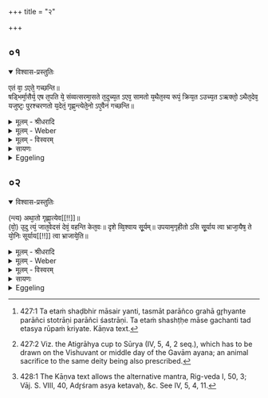 +++
title = "२"

+++


## ०१


<details open><summary>विश्वास-प्रस्तुतिः</summary>

एतं वा᳘ ऽएते᳘ गच्छन्ति॥  
षड्भिर्मा᳘सैर्य᳘ एष त᳘पति ये᳘ संव्वत्सरमा᳘सते त᳘दुच्य᳘त ऽएव᳘ सामतो य᳘थैत᳘स्य रूपं᳘ क्रिय᳘त ऽउच्य᳘त ऽऋक्तो᳘ ऽथैत᳘देव᳘ यजुष्टः᳘ पुरश्चरणतो य᳘देतं᳘ गृह्ण᳘न्त्येते᳘नो ऽए᳘वैनं गच्छन्ति॥
</details>

<details><summary>मूलम् - श्रीधरादि</summary>

एतं वा᳘ ऽएते᳘ गच्छन्ति॥  
षड्भिर्मा᳘सैर्य᳘ एष त᳘पति ये᳘ संव्वत्सरमा᳘सते त᳘दुच्य᳘त ऽएव᳘ सामतो य᳘थैत᳘स्य रूपं᳘ क्रिय᳘त ऽउच्य᳘त ऽऋक्तो᳘ ऽथैत᳘देव᳘ यजुष्टः᳘ पुरश्चरणतो य᳘देतं᳘ गृह्ण᳘न्त्येते᳘नो ऽए᳘वैनं गच्छन्ति॥
</details>

<details><summary>मूलम् - Weber</summary>

एतं वा᳘ एते᳘ गछन्ति॥  
षड्भिर्मा᳘सैर्य᳘ एष त᳘पति ये᳘ संवत्सरमा᳘सते त᳘दुच्य᳘त एव᳘ सामतो य᳘थैत᳘स्य रूपं᳘ क्रिय᳘त उच्य᳘त ऋक्तो᳘ ऽथैत᳘देव᳘ यजुष्टः᳘ पुरश्चरणतो य᳘देतं᳘ गृह्ण᳘न्त्येते᳘नो एॗवैनं गछन्ति॥
</details>

<details><summary>मूलम् - विस्वरम्</summary>

**विषुवदहः ।**
 
एतं वा ऽएते गच्छन्ति षड्भिर्मासैः य एष तपति, ये सम्वत्सरमासते । तदुच्यत ऽएव सामतोयथैतस्य रूपं क्रियते उच्यत ऽऋक्तः, अथैतदेव यजुष्टः पुरश्चरणतो- यदेतं गृह्णन्ति । एतेनो ऽएवैनं गच्छन्ति ॥ १ ॥ 
</details>

<details><summary>सायणः</summary>

**एतं वा** इति । सौमिकानां क्रतूनामखिलमेतद्वर्तते इत्यत्रैव गवामयनिके विषुवत्येष ग्रहो विकुर्यात् । विषुवत्येषग्राह्यं विधीयते प्रसन्नाभ्यामेव कंडिकाभ्याम् ॥ १ ॥ २ ॥ 

इति श्रीहरिस्वामिनः कृतौ माध्यन्दिनीयशतपथब्राह्मणभाष्ये चतुर्थकाण्डे षष्ठे ऽध्याये द्वितीयं ब्राह्मणम् ॥ (४-६-२) ॥ 
</details>

<details><summary>Eggeling</summary>

1. Verily, they who sit (sacrificing) for a year, by means of six months go to him that burns yonder:

so it is told on the part of the Sāman, in as much as it is made of the form of that (sun) it is told on the part of the R̥k [^egg_989]; and now in like manner on the part of the Yajus, by means of preparatory rite, when they draw that (graha) [^egg_990], they thereby also go to him (the sun).

[^egg_989]: 427:1 Ta etaṁ shaḍbhir māsair yanti, tasmāt parāñco grahā gr̥hyante parāñci stotrāṇi parāñci śastrāṇi. Ta etaṁ shashṭḥe māse gachanti tad etasya rūpaṁ kriyate. Kāṇva text.

[^egg_990]: 427:2 Viz. the Atigrāhya cup to Sūrya (IV, 5, 4, 2 seq.), which has  to be drawn on the Vishuvant or middle day of the Gavām ayana; an animal sacrifice to the same deity being also prescribed.
</details>


## ०२


<details open><summary>विश्वास-प्रस्तुतिः</summary>

(न्त्य) अथा᳘तो गृह्णा᳘त्येव[[!!]]॥  
(वो᳘) उ᳘दु त्यं᳘ जात᳘वेदसं देवं᳘ वहन्ति केत᳘वः॥ दृशे व्वि᳘श्वाय सू᳘र्यम्॥ उपयाम᳘गृहीतो ऽसि सू᳘र्याय त्वा भ्राजा᳘यैष᳘ ते यो᳘निः सूर्याय[[!!]] त्वा भ्राजाये᳘ति॥
</details>

<details><summary>मूलम् - श्रीधरादि</summary>

(न्त्य) अथा᳘तो गृह्णा᳘त्येव[[!!]]॥  
(वो᳘) उ᳘दु त्यं᳘ जात᳘वेदसं देवं᳘ वहन्ति केत᳘वः॥ दृशे व्वि᳘श्वाय सू᳘र्यम्॥ उपयाम᳘गृहीतो ऽसि सू᳘र्याय त्वा भ्राजा᳘यैष᳘ ते यो᳘निः सूर्याय[[!!]] त्वा भ्राजाये᳘ति॥
</details>

<details><summary>मूलम् - Weber</summary>

अथा᳘तो गृह्णा᳘त्येव᳟॥  
उदु त्यं᳘ जात᳘वेदसं देवं᳘ वहन्ति केत᳘वः दृशे वि᳘श्वाय सू᳘र्यम् उपयाम᳘गृहीतो ऽसि सू᳘र्याय त्वा भ्राजा᳘यैष᳘ ते यो᳘निः सू᳘र्याय त्वा भ्राजाये᳘ति॥
</details>

<details><summary>मूलम् - विस्वरम्</summary>

अथातो गृह्णात्येव- **"उदुत्यं जातवेदसं देवं वहन्ति केतवः । दृशे विश्वाय सूर्यम् ॥ उपयामगृहीतो ऽसि सूर्याय त्वा भ्राजाय, एष ते योनिः सूर्याय त्वा भ्राजाय"**- (वा. सं. ८ । ४१) इति ॥ २ ॥ 
</details>

<details><summary>सायणः</summary>

[व्याख्यानं प्रथमे]
</details>

<details><summary>Eggeling</summary>

2. He thus takes it therefrom with (Vāj. S. VIII, 41; Rig-veda I, 50, 1) [^egg_991], 'The lights bear on high that divine knower of beings, Sūrya, that all may see him!--Thou art drawn with a support: thee to Sūrya nor splendour!--This is thy womb: thee to Sūrya for splendour!'

[^egg_991]: 428:1 The Kāṇva text allows the alternative mantra, Rig-veda I, 50, 3; Vāj. S. VIII, 40, Adr̥śram asya ketavaḥ, &c. See IV, 5, 4, 11.
</details>

